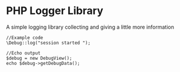 PHP Logger Library
=============

A simple logging library collecting and giving a little more information 

	//Example code
	\Debug::log("session started ");

	//Echo output
	$debug = new DebugView();
	echo $debug->getDebugData();